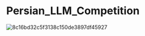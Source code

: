 # Persian_LLM_Competition


![8c16bd32c5f3138c150de3897df45927](https://github.com/Armin-Abdollahi/Persian_LLM_Competition/assets/103449830/73cbd51b-bb76-4d0f-abf8-b5a60ffbadc5)
